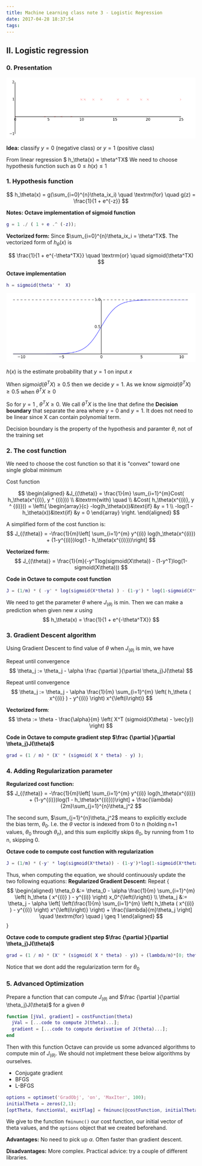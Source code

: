 ```yaml
---
title: Machine Learning class note 3 - Logistic Regression
date: 2017-04-28 18:37:54
tags:
---
```

## II. Logistic regression

### 0. Presentation

![Logistic Regression](/images/logistic_regression.png)

**Idea:** classify $y=0$ (negative class) or $y=1$ (positive class)

From linear regression $ h_\theta(x) = \theta^TX$ We need to choose hypothesis function such as $0 \leq h(x) \leq 1$

### 1. Hypothesis function

$$
h_\theta(x) = g(\sum_{i=0}^{n}\theta_ix_i) \quad \textrm{for} \quad g(z) = \frac{1}{1 + e^{-z}}
$$

**Notes: Octave implementation of sigmoid function**
```matlab
g = 1 ./ ( 1 + e .^ (-z));
```

**Vectorized form:**
Since $\sum_{i=0}^{n}\theta_ix_i = \theta^TX$. The vectorized form of $h_\theta(x)$ is

$$
  \frac{1}{1 + e^{-\theta^TX}} \quad \textrm{or} \quad sigmoid(\theta^TX)
$$

**Octave implementation**
```matlab
h = sigmoid(theta' *  X)
```

![Logistic Regression](/images/logistic_regression_sigmoid.png)

$h(x)$  is the estimate probability that $y=1$ on input $x$

When $sigmoid(\theta^TX) \geq 0.5$ then we decide $y=1$. As we know $sigmoid(\theta^TX) \geq 0.5$ when $\theta^TX \geq 0$

So for $y=1$ , $\theta^TX \geq 0$. We call $\theta^TX$ is the line that define the **Decision boundary** that separate the area where $y=0$ and $y=1$. It does not need to be linear since X can contain polynomial term.

Decision boundary is the property of the hypothesis and paramter $\theta$, not of the training set

### 2. The cost function
We need to choose the cost function so that it is "convex" toward one single global minimum

Cost function

$$
\begin{aligned}
  &J_{(\theta)} = \frac{1}{m} \sum_{i=1}^{m}Cost( h_\theta(x^{(i)}, y ^ {(i)})) \\
  &\textrm{with} \quad \\
  &Cost( h_\theta(x^{(i)}, y ^ {(i)})) =
  \left\{
  \begin{array}{c}
  -log(h_\theta(x))&\text{if} &y = 1 \\
  -log(1 - h_\theta(x))&\text{if} &y = 0
  \end{array}
  \right.
\end{aligned}
$$

A simplified form of the cost function is:
$$
J_{(\theta)} = -\frac{1}{m}\left[ \sum_{i=1}^{m} y^{(i)} log(h_\theta(x^{(i)}) + (1-y^{(i)})log(1 - h_\theta(x^{(i)}))\right]
$$

**Vectorized form:**
$$
J_{(\theta)} = \frac{1}{m}(-y^Tlog(sigmoid(X\theta)) - (1-y^T)log(1-sigmoid(X\theta)))
$$

**Code in Octave to compute cost function**

```matlab
J = (1/m) * ( -y' * log(sigmoid(X*theta) ) - (1-y') * log(1-sigmoid(X*theta)) );
```

We need to get the parameter $\theta$ where $J_{(\theta)}$ is min. Then we can make a prediction when given new $x$ using
$$
h_\theta(x) = \frac{1}{1 + e^{-\theta^TX}}
$$

### 3. Gradient Descent algorithm

Using Gradient Descent to find value of $\theta$ when $J_{(\theta)}$ is min, we have

Repeat until convergence
$$
  \theta_j := \theta_j - \alpha \frac {\partial }{\partial \theta_j}J(\theta)
$$

Repeat until convergence
$$
   \theta_j := \theta_j - \alpha \frac{1}{m} \sum_{i=1}^{m} \left( h_\theta ( x^{(i)} ) - y^{(i)} \right) x^{\left(i\right)}
$$

**Vectorized form**:
$$
   \theta := \theta - \frac{\alpha}{m} \left( X^T (sigmoid(X\theta) - \vec{y}) \right)
$$

**Code in Octave to compute gradient step $\frac {\partial }{\partial \theta_j}J(\theta)$**

```matlab
grad = (1 / m) * (X' * (sigmoid( X * theta) - y) );
```

### 4. Adding Regularization parameter
**Regularized cost function:**
$$
J_{(\theta)} = -\frac{1}{m}\left[ \sum_{i=1}^{m} y^{(i)} log(h_\theta(x^{(i)}) + (1-y^{(i)})log(1 - h_\theta(x^{(i)}))\right] + \frac{\lambda}{2m}\sum_{j=1}^{n}\theta_j^2
$$

The second sum, $\sum_{j=1}^{n}\theta_j^2$ means to explicitly exclude the bias term, $\theta_0$. I.e. the $\theta$ vector is indexed from 0 to n (holding n+1 values, $\theta_0$ through $\theta_n$), and this sum explicitly skips $\theta_0$, by running from 1 to n, skipping 0.

**Octave code to compute cost function with regularization**
```matlab
J = (1/m) * (-y' * log(sigmoid(X*theta)) - (1-y')*log(1-sigmoid(X*theta))) + lambda/(2*m)*sum(theta(2:end).^2);
```

Thus, when computing the equation, we should continuously update the two following equations:
**Regularized Gradient Descent:**
Repeat
{
$$
\begin{aligned}
\theta_0 &:= \theta_0 - \alpha \frac{1}{m} \sum_{i=1}^{m} \left( h_\theta ( x^{(i)} ) - y^{(i)} \right) x_0^{\left(i\right)} \\
\theta_j &:= \theta_j - \alpha  \left[ \left(\frac{1}{m} \sum_{i=1}^{m} \left( h_\theta ( x^{(i)} ) - y^{(i)} \right) x^{\left(i\right)} \right) + \frac{\lambda}{m}\theta_j \right] \quad \textrm{for} \quad j \geq 1
\end{aligned}
$$
}

**Octave code to compute gradient step $\frac {\partial }{\partial \theta_j}J(\theta)$**
```matlab
grad = (1 / m) * (X' * (sigmoid( X * theta) - y)) + (lambda/m)*[0; theta(2:end)];
```

Notice that we dont add the regularization term for $\theta_0$

### 5. Advanced Optimization
Prepare a function that can compute $J_{(\theta)}$ and $\frac {\partial }{\partial \theta_j}J(\theta)$ for a given $\theta$

```matlab
function [jVal, gradient] = costFunction(theta)
  jVal = [...code to compute J(theta)...];
  gradient = [...code to compute derivative of J(theta)...];
end
```


Then with this function Octave can provide us some advanced algorithms to compute min of $J_{(\theta)}$. We should not impletment these below algorithms by ourselves.

- Conjugate gradient
- BFGS
- L-BFGS

```matlab
options = optimset('GradObj', 'on', 'MaxIter', 100);
initialTheta = zeros(2,1);
[optTheta, functionVal, exitFlag] = fminunc(@costFunction, initialTheta, options);
```

We give to the function ```fminunc()``` our cost function, our initial vector of theta values, and the ```options``` object that we created beforehand.

**Advantages:**
No need to pick up $\alpha$.
Often faster than gradient descent.

**Disadvantages:**
More complex.
Practical advice: try a couple of different libraries.
